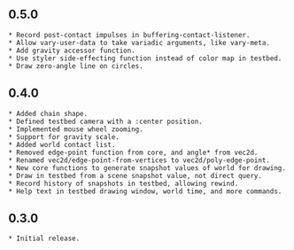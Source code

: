 
## 0.5.0
	* Record post-contact impulses in buffering-contact-listener.
	* Allow vary-user-data to take variadic arguments, like vary-meta.
	* Add gravity accessor function.
	* Use styler side-effecting function instead of color map in testbed.
	* Draw zero-angle line on circles.

## 0.4.0
	* Added chain shape.
	* Defined testbed camera with a :center position.
	* Implemented mouse wheel zooming.
	* Support for gravity scale.
	* Added world contact list.
	* Removed edge-point function from core, and angle* from vec2d.
	* Renamed vec2d/edge-point-from-vertices to vec2d/poly-edge-point.
	* New core functions to generate snapshot values of world for drawing.
	* Draw in testbed from a scene snapshot value, not direct query.
	* Record history of snapshots in testbed, allowing rewind.
	* Help text in testbed drawing window, world time, and more commands.

## 0.3.0
	* Initial release.
